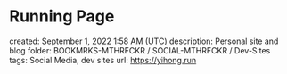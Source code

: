# Running Page

created: September 1, 2022 1:58 AM (UTC)
description: Personal site and blog
folder: BOOKMRKS-MTHRFCKR / SOCIAL-MTHRFCKR / Dev-Sites
tags: Social Media, dev sites
url: https://yihong.run
